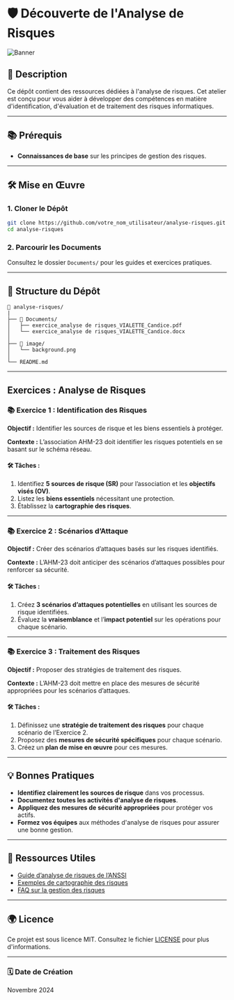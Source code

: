 # 🛡️ **Découverte de l'Analyse de Risques**

![Banner](Image/background.png)

## 📜 **Description**
Ce dépôt contient des ressources dédiées à l'analyse de risques. Cet atelier est conçu pour vous aider à développer des compétences en matière d'identification, d'évaluation et de traitement des risques informatiques.

---

## 📚 **Prérequis**

- **Connaissances de base** sur les principes de gestion des risques.
---

## 🛠️ **Mise en Œuvre**

### 1. **Cloner le Dépôt**

```bash
git clone https://github.com/votre_nom_utilisateur/analyse-risques.git
cd analyse-risques
```

### 2. **Parcourir les Documents**

Consultez le dossier `Documents/` pour les guides et exercices pratiques.

---

## 📂 **Structure du Dépôt**

```
📂 analyse-risques/
|
├── 📂 Documents/
│   ├── exercice_analyse de risques_VIALETTE_Candice.pdf
│   └── exercice_analyse de risques_VIALETTE_Candice.docx
│
├── 📎 image/
│   └── background.png
│
└── README.md
```

---

## **Exercices : Analyse de Risques**

### 📚 **Exercice 1 : Identification des Risques**

**Objectif :** Identifier les sources de risque et les biens essentiels à protéger.

**Contexte :** L’association AHM-23 doit identifier les risques potentiels en se basant sur le schéma réseau.

#### 🛠️ **Tâches :**
1. Identifiez **5 sources de risque (SR)** pour l’association et les **objectifs visés (OV)**.
2. Listez les **biens essentiels** nécessitant une protection.
3. Établissez la **cartographie des risques**.

---

### 📚 **Exercice 2 : Scénarios d’Attaque**

**Objectif :** Créer des scénarios d’attaques basés sur les risques identifiés.

**Contexte :** L’AHM-23 doit anticiper des scénarios d’attaques possibles pour renforcer sa sécurité.

#### 🛠️ **Tâches :**
1. Créez **3 scénarios d’attaques potentielles** en utilisant les sources de risque identifiées.
2. Évaluez la **vraisemblance** et l’**impact potentiel** sur les opérations pour chaque scénario.

---

### 📚 **Exercice 3 : Traitement des Risques**

**Objectif :** Proposer des stratégies de traitement des risques.

**Contexte :** L’AHM-23 doit mettre en place des mesures de sécurité appropriées pour les scénarios d’attaques.

#### 🛠️ **Tâches :**
1. Définissez une **stratégie de traitement des risques** pour chaque scénario de l’Exercice 2.
2. Proposez des **mesures de sécurité spécifiques** pour chaque scénario.
3. Créez un **plan de mise en œuvre** pour ces mesures.

---

## 💡 **Bonnes Pratiques**

- **Identifiez clairement les sources de risque** dans vos processus.
- **Documentez toutes les activités d'analyse de risques**.
- **Appliquez des mesures de sécurité appropriées** pour protéger vos actifs.
- **Formez vos équipes** aux méthodes d'analyse de risques pour assurer une bonne gestion.

---

## 📃 **Ressources Utiles**

- [Guide d’analyse de risques de l’ANSSI](https://www.ssi.gouv.fr)
- [Exemples de cartographie des risques](https://www.anact.fr/cartographie-des-risques)
- [FAQ sur la gestion des risques](https://www.riskmanagement.fr)

---

## 🌍 **Licence**

Ce projet est sous licence MIT. Consultez le fichier [LICENSE](LICENSE) pour plus d'informations.

---

### 🗓 **Date de Création**

Novembre 2024
